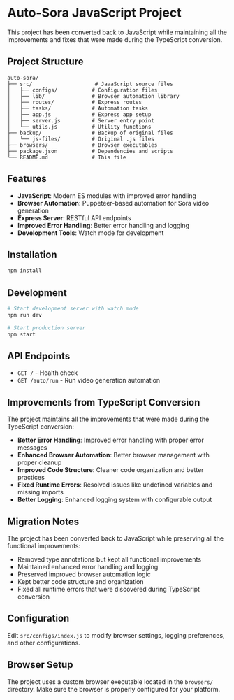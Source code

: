 # Auto-Sora JavaScript Project

This project has been converted back to JavaScript while maintaining all the improvements and fixes that were made during the TypeScript conversion.

## Project Structure

```
auto-sora/
├── src/                    # JavaScript source files
│   ├── configs/           # Configuration files
│   ├── lib/               # Browser automation library
│   ├── routes/            # Express routes
│   ├── tasks/             # Automation tasks
│   ├── app.js             # Express app setup
│   ├── server.js          # Server entry point
│   └── utils.js           # Utility functions
├── backup/                # Backup of original files
│   └── js-files/          # Original .js files
├── browsers/              # Browser executables
├── package.json           # Dependencies and scripts
└── README.md              # This file
```

## Features

-   **JavaScript**: Modern ES modules with improved error handling
-   **Browser Automation**: Puppeteer-based automation for Sora video generation
-   **Express Server**: RESTful API endpoints
-   **Improved Error Handling**: Better error handling and logging
-   **Development Tools**: Watch mode for development

## Installation

```bash
npm install
```

## Development

```bash
# Start development server with watch mode
npm run dev

# Start production server
npm start
```

## API Endpoints

-   `GET /` - Health check
-   `GET /auto/run` - Run video generation automation

## Improvements from TypeScript Conversion

The project maintains all the improvements that were made during the TypeScript conversion:

-   **Better Error Handling**: Improved error handling with proper error messages
-   **Enhanced Browser Automation**: Better browser management with proper cleanup
-   **Improved Code Structure**: Cleaner code organization and better practices
-   **Fixed Runtime Errors**: Resolved issues like undefined variables and missing imports
-   **Better Logging**: Enhanced logging system with configurable output

## Migration Notes

The project has been converted back to JavaScript while preserving all the functional improvements:

-   Removed type annotations but kept all functional improvements
-   Maintained enhanced error handling and logging
-   Preserved improved browser automation logic
-   Kept better code structure and organization
-   Fixed all runtime errors that were discovered during TypeScript conversion

## Configuration

Edit `src/configs/index.js` to modify browser settings, logging preferences, and other configurations.

## Browser Setup

The project uses a custom browser executable located in the `browsers/` directory. Make sure the browser is properly configured for your platform.

